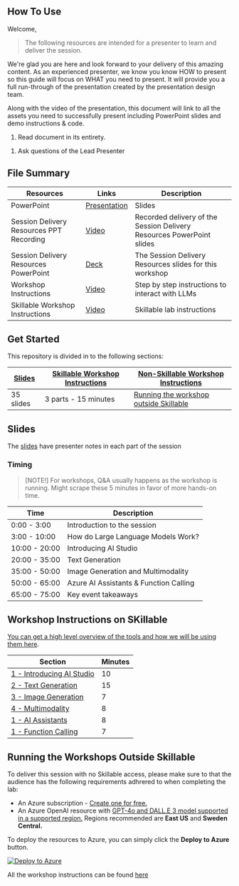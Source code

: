 ## How To Use

Welcome,

> The following resources are intended for a presenter to learn and deliver the session.

We're glad you are here and look forward to your delivery of this amazing content. As an experienced presenter, we know you know HOW to present so this guide will focus on WHAT you need to present. It will provide you a full run-through of the presentation created by the presentation design team. 

Along with the video of the presentation, this document will link to all the assets you need to successfully present including PowerPoint slides and demo instructions &
code.

1.  Read document in its entirety.
<!-- 1.  Watch the video presentation -->
1.  Ask questions of the Lead Presenter

## File Summary

| Resources          | Links                            | Description |
|-------------------|----------------------------------|-------------------|
| PowerPoint        | [Presentation](https://aka.ms/AAryqzi) | Slides |
| Session Delivery Resources PPT Recording     | [Video](https://aka.ms/AAs7etz) | Recorded delivery of the Session Delivery Resources PowerPoint slides |
| Session Delivery Resources PowerPoint |  [Deck](https://aka.ms/AAs7mfu) | The Session Delivery Resources slides for this workshop |
| Workshop Instructions |  [Video](/lab/Workshop%20Instructions/00_Introduction.md) | Step by step instructions to interact with LLMs |
| Skillable Workshop Instructions |  [Video](/lab/Skillable%20Workshop%20Instructions/00_Introduction.md) | Skillable lab instructions |


## Get Started

This repository is divided in to the following sections:

| [Slides](https://aka.ms/AAryqzi) | [Skillable Workshop Instructions](/lab/Skillable%20Workshop%20Instructions/00_Introduction.md) | [Non-Skillable Workshop Instructions](/lab/Workshop%20Instructions/00_Introduction.md) | 
|-------------------|---------------------------|--------------------------------------
| 35 slides  | 3 parts - 15 minutes | [Running the workshop outside Skillable](/lab/Workshop%20Instructions/00_Introduction.md) |

## Slides

The [slides](https://aka.ms/AAryqzi) have presenter notes in each part of the session

### Timing

> [NOTE!]
>  For workshops, Q&A usually happens as the workshop is running. Might scrape these 5 minutes in favor of more hands-on time.​

| Time        | Description 
--------------|-------------
0:00 - 3:00   | Introduction to the session 
3:00 - 10:00  | How do Large Language Models Work? 
10:00 - 20:00 | Introducing AI Studio
20:00 - 35:00 | Text Generation
35:00 - 50:00 | Image Generation and Multimodality
50:00 - 65:00 | Azure AI Assistants & Function Calling
65:00 - 75:00 | Key event takeaways

## Workshop Instructions on SKillable

[You can get a high level overview of the tools and how we will be using them here](/lab/Skillable%20Workshop%20Instructions/01_Set_up.md).

| Section | Minutes | 
-------------------------------------------------------------------------------------------------------|---------|
|  [1 - Introducing AI Studio](/lab/Skillable%20Workshop%20Instructions/01_Set_up.md) | 10       | 
|  [2 - Text Generation](/lab/Skillable%20Workshop%20Instructions/02_Text_Generation.md) | 15   |
|  [3 - Image Generation](/lab/Skillable%20Workshop%20Instructions/03_Image_Generation.md) | 7   | [Link]() | 15       | 
|  [4 - Multimodality](/lab/Skillable%20Workshop%20Instructions/04_Multimodal_Interfaces.md) | 8  | 
|  [1 - AI Assistants](/lab/Skillable%20Workshop%20Instructions/05_AI_Assistants.md) | 8   | 
|  [1 - Function Calling](/lab/Skillable%20Workshop%20Instructions/06_Function_Calling.md) | 7  | [Link]()  |

## Running the Workshops Outside Skillable

To deliver this session with no Skillable access, please make sure to that the audience has the following requirements adhrered to when completing the lab:

- An Azure subscription - [Create one for free.](https://azure.microsoft.com/free/cognitive-services?WT.mc_id=aiml-132569-bethanycheum)
- An Azure OpenAI resource with [GPT-4o and DALL.E 3 model supported in a supported region.](https://learn.microsoft.com/en-us/azure/ai-services/openai/concepts/models#assistants-preview?WT.mc_id=aiml-132569-bethanycheum) Regions recommended are **East US** and **Sweden Central.**

To deploy the resources to Azure, you can simply click the **Deploy to Azure** button.

[![Deploy to Azure](https://aka.ms/deploytoazurebutton)](https://portal.azure.com/#create/Microsoft.Template/uri/https%3A%2F%2Fraw.githubusercontent.com%2Fmicrosoft%2Faitour-interact-with-llms%2Fmain%2Flab%2FWorkshop%20Instructions%2Fassets%2FAITour24_WKR540_Template.json)

All the workshop instructions can be found [here](/lab/Workshop%20Instructions/00_Introduction.md)


